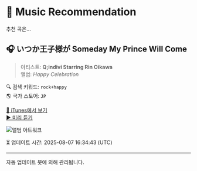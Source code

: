 
# 🎵 Music Recommendation

추천 곡은...

## 🎧 いつか王子様が Someday My Prince Will Come  
> 아티스트: **Q;indivi Starring Rin Oikawa**  
> 앨범: _Happy Celebration_  

🔍 검색 키워드: `rock+happy`  
🌎 국가 스토어: `JP`

[🔗 iTunes에서 보기](https://music.apple.com/jp/album/%E3%81%84%E3%81%A4%E3%81%8B%E7%8E%8B%E5%AD%90%E6%A7%98%E3%81%8C-someday-my-prince-will-come/404108920?i=404108937&uo=4)  
[▶️ 미리 듣기](https://audio-ssl.itunes.apple.com/itunes-assets/AudioPreview115/v4/78/2a/2f/782a2ff2-3508-4fee-eb5e-0ac26cb8fb1d/mzaf_5961696866779221578.plus.aac.p.m4a)

![앨범 아트워크](https://is1-ssl.mzstatic.com/image/thumb/Music124/v4/74/03/5a/74035a8d-ba64-3ab4-0124-79a452b40165/4538182084106_cov.jpg/100x100bb.jpg)

⏳ 업데이트 시간: 2025-08-07 16:34:43 (UTC)

---
자동 업데이트 봇에 의해 관리됩니다.
